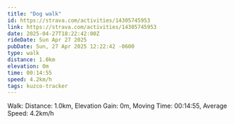 ```yaml
---
title: "Dog walk"
id: https://strava.com/activities/14305745953
link: https://strava.com/activities/14305745953
date: 2025-04-27T18:22:42:00Z
rideDate: Sun Apr 27 2025
pubDate: Sun, 27 Apr 2025 12:22:42 -0600
type: walk
distance: 1.0km
elevation: 0m
time: 00:14:55
speed: 4.2km/h
tags: kuzco-tracker
---
```

Walk: Distance: 1.0km, Elevation Gain: 0m, Moving Time: 00:14:55, Average Speed: 4.2km/h